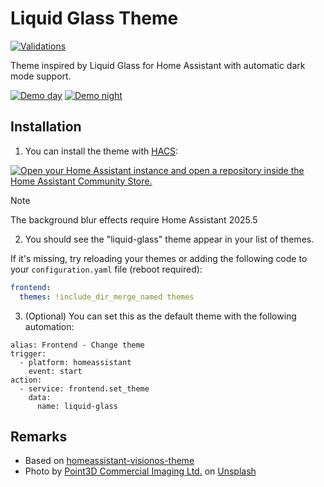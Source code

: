 # Liquid Glass Theme

[![Validations](https://github.com/cristian-rincon/homeassistant-liquid-glass-theme/actions/workflows/validate.yml/badge.svg)](https://github.com/cristian-rincon/homeassistant-liquid-glass-theme/actions/workflows/validate.yml)

Theme inspired by Liquid Glass for Home Assistant with automatic dark mode support.

[![Demo day](assets/bd-day.png)](assets/bd-day.png)
[![Demo night](assets/bd-night.png)](assets/bd-night.png)


## Installation

1. You can install the theme with [HACS](https://hacs.xyz/docs/setup/download):

[![Open your Home Assistant instance and open a repository inside the Home Assistant Community Store.](https://my.home-assistant.io/badges/hacs_repository.svg)](https://my.home-assistant.io/redirect/hacs_repository/?owner=cristian-rincon&repository=homeassistant-liquid-glass-theme&category=theme)

> [!NOTE]  
> The background blur effects require Home Assistant 2025.5

2. You should see the "liquid-glass" theme appear in your list of themes.

If it's missing, try reloading your themes or adding the following code to your `configuration.yaml` file (reboot required):

```yaml
frontend:
  themes: !include_dir_merge_named themes
```

3. (Optional) You can set this as the default theme with the following automation:
```
alias: Frontend - Change theme
trigger:
  - platform: homeassistant
    event: start
action:
  - service: frontend.set_theme
    data:
      name: liquid-glass
```

## Remarks

- Based on [homeassistant-visionos-theme](https://github.com/Nezz/homeassistant-visionos-theme)
- Photo by <a href="https://unsplash.com/@3dottawa?utm_content=creditCopyText&utm_medium=referral&utm_source=unsplash">Point3D Commercial Imaging Ltd.</a> on <a href="https://unsplash.com/photos/white-wooden-framed-glass-door-nQlVMCHPysY?utm_content=creditCopyText&utm_medium=referral&utm_source=unsplash">Unsplash</a>
      